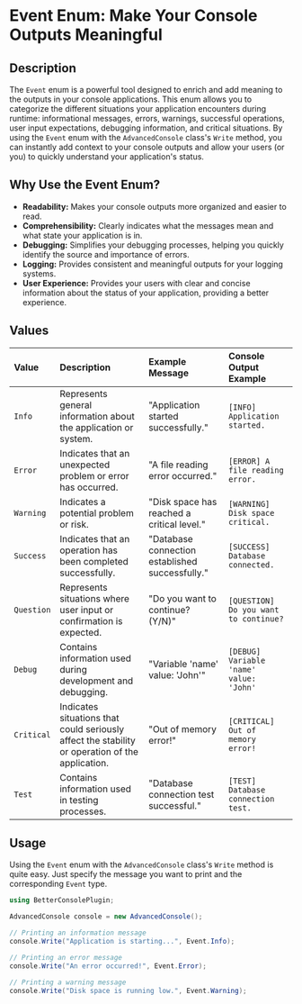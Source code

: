 # Event Enum: Make Your Console Outputs Meaningful

## Description

The `Event` enum is a powerful tool designed to enrich and add meaning to the outputs in your console applications. This enum allows you to categorize the different situations your application encounters during runtime: informational messages, errors, warnings, successful operations, user input expectations, debugging information, and critical situations. By using the `Event` enum with the `AdvancedConsole` class's `Write` method, you can instantly add context to your console outputs and allow your users (or you) to quickly understand your application's status.

## Why Use the Event Enum?

*   **Readability:** Makes your console outputs more organized and easier to read.
*   **Comprehensibility:** Clearly indicates what the messages mean and what state your application is in.
*   **Debugging:** Simplifies your debugging processes, helping you quickly identify the source and importance of errors.
*   **Logging:** Provides consistent and meaningful outputs for your logging systems.
*   **User Experience:** Provides your users with clear and concise information about the status of your application, providing a better experience.

## Values

| Value     | Description                                                                                             | Example Message                             | Console Output Example               |
| :-------- | :----------------------------------------------------------------------------------------------------- | :------------------------------------------ | :----------------------------------- |
| `Info`    | Represents general information about the application or system.                                          | "Application started successfully."         | `[INFO] Application started.`        |
| `Error`   | Indicates that an unexpected problem or error has occurred.                                                | "A file reading error occurred."          | `[ERROR] A file reading error.`       |
| `Warning` | Indicates a potential problem or risk.                                                                 | "Disk space has reached a critical level." | `[WARNING] Disk space critical.`    |
| `Success` | Indicates that an operation has been completed successfully.                                             | "Database connection established successfully." | `[SUCCESS] Database connected.`       |
| `Question`| Represents situations where user input or confirmation is expected.                                      | "Do you want to continue? (Y/N)"          | `[QUESTION] Do you want to continue?` |
| `Debug`   | Contains information used during development and debugging.                                              | "Variable 'name' value: 'John'"            | `[DEBUG] Variable 'name' value: 'John'` |
| `Critical`| Indicates situations that could seriously affect the stability or operation of the application.          | "Out of memory error!"                    | `[CRITICAL] Out of memory error!`    |
| `Test`    | Contains information used in testing processes.                                                         | "Database connection test successful."      | `[TEST] Database connection test.`   |

## Usage

Using the `Event` enum with the `AdvancedConsole` class's `Write` method is quite easy. Just specify the message you want to print and the corresponding `Event` type.

```csharp
using BetterConsolePlugin;

AdvancedConsole console = new AdvancedConsole();

// Printing an information message
console.Write("Application is starting...", Event.Info);

// Printing an error message
console.Write("An error occurred!", Event.Error);

// Printing a warning message
console.Write("Disk space is running low.", Event.Warning);
```

